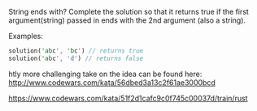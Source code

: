 
String ends with?
Complete the solution so that it returns true if the first argument(string) passed in ends with the 2nd argument (also a string).

Examples:
```rust
solution('abc', 'bc') // returns true
solution('abc', 'd') // returns false
```


htly more challenging take on the idea can be found here: http://www.codewars.com/kata/56dbed3a13c2f61ae3000bcd

https://www.codewars.com/kata/51f2d1cafc9c0f745c00037d/train/rust